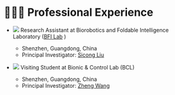 # 👨🏻‍💻 Professional Experience

* <img src="https://img.shields.io/badge/RA-2025/03--Now-blue?style=flat-square"> Research Assistant at Biorobotics and Foldable Intelligence Laboratory ([BFI Lab](https://bfilab.com/) )
    * Shenzhen, Guangdong, China
    * Principal Investigator: [Sicong Liu](https://sgim.sztu.edu.cn/info/1161/3862.htm)

* <img src="https://img.shields.io/badge/VS-2022/07--2022/09-blue?style=flat-square"> Visiting Student at Bionic & Control Lab (BCL)
    * Shenzhen, Guangdong, China
    * Principal Investigator: [Zheng Wang](https://sgim.sztu.edu.cn/info/1161/3862.htm)





<!-- * <img src="https://img.shields.io/badge/B.Eng-2018/09--2022/06-blue?style=flat-square"> Mechanical Design, Manufacturing and Automation, [Southwest Jiaotong University](https://en.swjtu.edu.cn/)
    * Chengdu, Guangdong, China -->